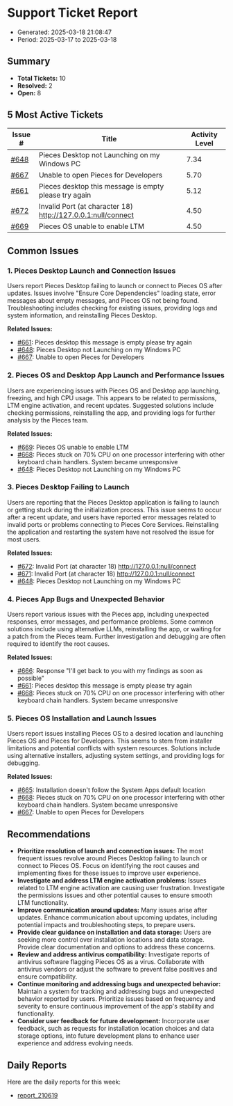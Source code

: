 # Support Ticket Report
- Generated: 2025-03-18 21:08:47
- Period: 2025-03-17 to 2025-03-18

## Summary
- **Total Tickets:** 10
- **Resolved:** 2
- **Open:** 8

## 5 Most Active Tickets
| Issue # | Title | Activity Level |
|---------|-------|----------------|
| [#648](https://github.com/pieces-app/support/issues/648) | Pieces Desktop not Launching on my Windows PC | 7.34 |
| [#667](https://github.com/pieces-app/support/issues/667) | Unable to open Pieces for Developers | 5.70 |
| [#661](https://github.com/pieces-app/support/issues/661) | Pieces desktop this message is empty please try again | 5.12 |
| [#672](https://github.com/pieces-app/support/issues/672) | Invalid Port (at character 18) http://127.0.0.1:null/connect | 4.50 |
| [#669](https://github.com/pieces-app/support/issues/669) | Pieces OS unable to enable LTM | 4.50 |

## Common Issues
### 1. Pieces Desktop Launch and Connection Issues
Users report Pieces Desktop failing to launch or connect to Pieces OS after updates. Issues involve "Ensure Core Dependencies" loading state, error messages about empty messages, and Pieces OS not being found. Troubleshooting includes checking for existing issues, providing logs and system information, and reinstalling Pieces Desktop.

**Related Issues:**
- [#661](https://github.com/pieces-app/support/issues/661): Pieces desktop this message is empty please try again
- [#648](https://github.com/pieces-app/support/issues/648): Pieces Desktop not Launching on my Windows PC
- [#667](https://github.com/pieces-app/support/issues/667): Unable to open Pieces for Developers

### 2. Pieces OS and Desktop App Launch and Performance Issues
Users are experiencing issues with Pieces OS and Desktop app launching, freezing, and high CPU usage.  This appears to be related to permissions, LTM engine activation, and recent updates.  Suggested solutions include checking permissions, reinstalling the app, and providing logs for further analysis by the Pieces team.

**Related Issues:**
- [#669](https://github.com/pieces-app/support/issues/669): Pieces OS unable to enable LTM
- [#668](https://github.com/pieces-app/support/issues/668): Pieces stuck on 70% CPU on one processor interfering with other keyboard chain handlers. System became unresponsive
- [#648](https://github.com/pieces-app/support/issues/648): Pieces Desktop not Launching on my Windows PC

### 3. Pieces Desktop Failing to Launch
Users are reporting that the Pieces Desktop application is failing to launch or getting stuck during the initialization process. This issue seems to occur after a recent update, and users have reported error messages related to invalid ports or problems connecting to Pieces Core Services. Reinstalling the application and restarting the system have not resolved the issue for most users.

**Related Issues:**
- [#672](https://github.com/pieces-app/support/issues/672): Invalid Port (at character 18) http://127.0.0.1:null/connect
- [#671](https://github.com/pieces-app/support/issues/671): Invalid Port (at character 18) http://127.0.0.1:null/connect
- [#648](https://github.com/pieces-app/support/issues/648): Pieces Desktop not Launching on my Windows PC

### 4. Pieces App Bugs and Unexpected Behavior
Users report various issues with the Pieces app, including unexpected responses, error messages, and performance problems. Some common solutions include using alternative LLMs, reinstalling the app, or waiting for a patch from the Pieces team. Further investigation and debugging are often required to identify the root causes.

**Related Issues:**
- [#666](https://github.com/pieces-app/support/issues/666): Response "I'll get back to you with my findings as soon as possible"
- [#661](https://github.com/pieces-app/support/issues/661): Pieces desktop this message is empty please try again
- [#668](https://github.com/pieces-app/support/issues/668): Pieces stuck on 70% CPU on one processor interfering with other keyboard chain handlers. System became unresponsive

### 5. Pieces OS Installation and Launch Issues
Users report issues installing Pieces OS to a desired location and launching Pieces OS and Pieces for Developers. This seems to stem from installer limitations and potential conflicts with system resources. Solutions include using alternative installers, adjusting system settings, and providing logs for debugging.

**Related Issues:**
- [#665](https://github.com/pieces-app/support/issues/665): Installation doesn't follow the System Apps default location
- [#668](https://github.com/pieces-app/support/issues/668): Pieces stuck on 70% CPU on one processor interfering with other keyboard chain handlers. System became unresponsive
- [#667](https://github.com/pieces-app/support/issues/667): Unable to open Pieces for Developers


## Recommendations
- **Prioritize resolution of launch and connection issues:** The most frequent issues revolve around Pieces Desktop failing to launch or connect to Pieces OS. Focus on identifying the root causes and implementing fixes for these issues to improve user experience.
- **Investigate and address LTM engine activation problems:** Issues related to LTM engine activation are causing user frustration. Investigate the permissions issues and other potential causes to ensure smooth LTM functionality.
- **Improve communication around updates:** Many issues arise after updates. Enhance communication about upcoming updates, including potential impacts and troubleshooting steps, to prepare users.
- **Provide clear guidance on installation and data storage:** Users are seeking more control over installation locations and data storage. Provide clear documentation and options to address these concerns.
- **Review and address antivirus compatibility:** Investigate reports of antivirus software flagging Pieces OS as a virus. Collaborate with antivirus vendors or adjust the software to prevent false positives and ensure compatibility.
- **Continue monitoring and addressing bugs and unexpected behavior:**  Maintain a system for tracking and addressing bugs and unexpected behavior reported by users. Prioritize issues based on frequency and severity to ensure continuous improvement of the app's stability and functionality.
- **Consider user feedback for future development:**  Incorporate user feedback, such as requests for installation location choices and data storage options, into future development plans to enhance user experience and address evolving needs.

## Daily Reports
Here are the daily reports for this week:

- [report_210619](daily/2025-03-18/report_210619.md)
